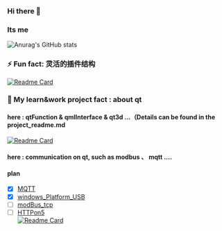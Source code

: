 ### Hi there 👋

### Its me
![Anurag's GitHub stats](https://github-readme-stats.vercel.app/api?username=1900Linz&show_icons=true) <br/> 

### ⚡ Fun fact: 灵活的插件结构
[![Readme Card](https://github-readme-stats.vercel.app/api/pin/?username=1900Linz&repo=Qt-Plugin-platform)](https://github.com/1900Linz/Qt-Plugin-platform) <br/>

### 🔭 My learn&work project fact : about qt
#### here : qtFunction & qmlInterface & qt3d ...（Details can be found in the project_readme.md
[![Readme Card](https://github-readme-stats.vercel.app/api/pin/?username=1900Linz&repo=MyQtCode)](https://github.com/1900Linz/MyQtCode) <br/>
#### here : communication on qt, such as  modbus 、 mqtt ....
#### plan 
- [x] [MQTT](#MQTT) <br/>
- [x] [windows_Platform_USB](#windows_Platform_USB) <br/>
- [ ] [modBus_tcp](#modBus_tcp) <br/>
- [ ] [HTTPon5](#HTTPon5) <br/>
[![Readme Card](https://github-readme-stats.vercel.app/api/pin/?username=1900Linz&repo=QtCommunication)](https://github.com/1900Linz/QtCommunication) <br/>
<!--
**1900Linz/1900Linz** is a ✨ _special_ ✨ repository because its `README.md` (this file) appears on your GitHub profile.

Here are some ideas to get you started:

- 🔭 I’m currently working on ...
- 🌱 I’m currently learning ...
- 👯 I’m looking to collaborate on ...
- 🤔 I’m looking for help with ...
- 💬 Ask me about ...
- 📫 How to reach me: ...
- 😄 Pronouns: ...
- ⚡ Fun fact: ...
-->
